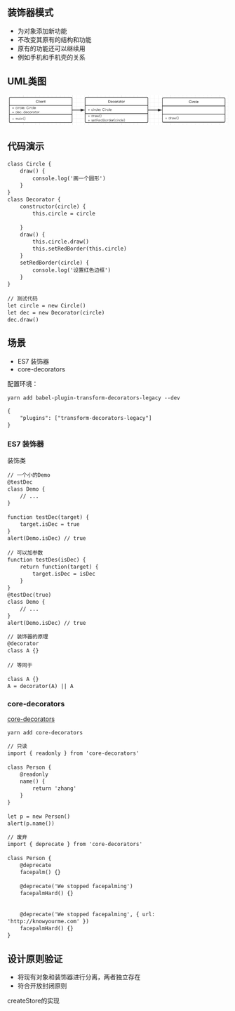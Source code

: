 ## 装饰器模式

- 为对象添加新功能
- 不改变其原有的结构和功能
- 原有的功能还可以继续用
- 例如手机和手机壳的关系

## UML类图

![装饰器模式](../assets/装饰器模式.png)

## 代码演示

```
class Circle {
	draw() {
		console.log('画一个圆形')
	}
}
class Decorator {
	constructor(circle) {
		this.circle = circle

	}
	draw() {
		this.circle.draw()
		this.setRedBorder(this.circle)
	}
	setRedBorder(circle) {
		console.log('设置红色边框')
	}
}

// 测试代码
let circle = new Circle()
let dec = new Decorator(circle)
dec.draw()
```

##  场景

- ES7 装饰器
- core-decorators

配置环境：
```
yarn add babel-plugin-transform-decorators-legacy --dev
```

```
{
	"plugins": ["transform-decorators-legacy"]
}
```

### ES7 装饰器

装饰类

```
// 一个小的Demo
@testDec
class Demo {
	// ...
}

function testDec(target) {
	target.isDec = true
}
alert(Demo.isDec) // true

// 可以加参数
function testDes(isDec) {
	return function(target) {
		target.isDec = isDec
	}
}
@testDec(true)
class Demo {
	// ...
}
alert(Demo.isDec) // true

```

```
// 装饰器的原理
@decorator
class A {}

// 等同于

class A {}
A = decorator(A) || A
```



### core-decorators

[core-decorators](https://github.com/jayphelps/core-decorators)

```
yarn add core-decorators
```

```
// 只读
import { readonly } from 'core-decorators'

class Person {
	@readonly
	name() {
		return 'zhang'
	}
}

let p = new Person()
alert(p.name())
```

```
// 废弃
import { deprecate } from 'core-decorators'

class Person {
	@deprecate
	facepalm() {}

	@deprecate('We stopped facepalming')
	facepalmHard() {}


	@deprecate('We stopped facepalming', { url: 'http://knowyourme.com' })
	facepalmHard() {}
}
```

## 设计原则验证

- 将现有对象和装饰器进行分离，两者独立存在
- 符合开放封闭原则


createStore的实现






































